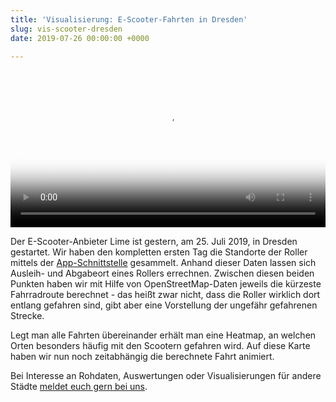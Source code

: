 ```yaml
---
title: 'Visualisierung: E-Scooter-Fahrten in Dresden'
slug: vis-scooter-dresden
date: 2019-07-26 00:00:00 +0000

---
```


<video controls autoplay poster="poster.jpg" width="100%">
  <source src="https://radforschung.org/log-content/2019/07/radfoschung_lime_dresden_720.mp4" type="video/mp4" media="all and (max-width: 480px)">
  <source src="https://radforschung.org/log-content/2019/07/radfoschung_lime_dresden_720.webmhd.webm" type="video/webm" media="all and (max-width: 480px)">
  <source src="https://radforschung.org/log-content/2019/07/radfoschung_lime_dresden.mp4" type="video/mp4">
</video>

Der E-Scooter-Anbieter Lime ist gestern, am 25. Juli 2019, in Dresden gestartet.
Wir haben den kompletten ersten Tag die Standorte der Roller mittels der [App-Schnittstelle](https://github.com/ubahnverleih/WoBike/blob/master/Lime.md) gesammelt. Anhand dieser Daten lassen sich Ausleih- und Abgabeort eines Rollers errechnen. Zwischen diesen beiden Punkten haben wir mit Hilfe von OpenStreetMap-Daten jeweils die kürzeste Fahrradroute berechnet - das heißt zwar nicht, dass die Roller wirklich dort entlang gefahren sind, gibt aber eine Vorstellung der ungefähr gefahrenen Strecke. 

Legt man alle Fahrten übereinander erhält man eine Heatmap, an welchen Orten besonders häufig mit den Scootern gefahren wird.
Auf diese Karte haben wir nun noch zeitabhängig die berechnete Fahrt animiert.

Bei Interesse an Rohdaten, Auswertungen oder Visualisierungen für andere Städte [meldet euch gern bei uns](/log/about/).